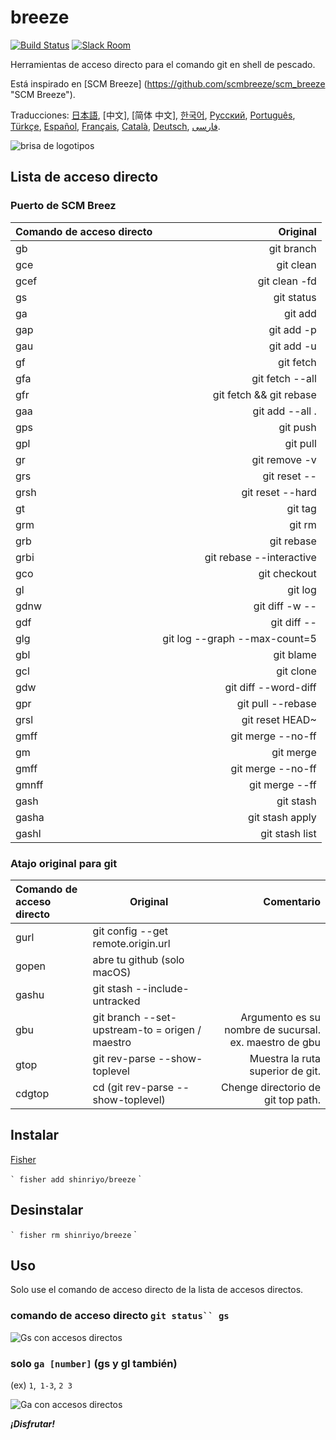 [日本語]: README.jp.md
[繁體中文]: README.zh-tw.md
[简体中文]: README.zh-cn.md
[한국어]: README.ko.md
[Русский]: README.ru.md
[Português]: README.pt.md
[Türkçe]: README.tr.md
[Español]: README.es.md
[Français]: README.fr.md
[Català]: README.ca.md
[Deutsch]: README.du.md
[فارسی]: README.fa.md

# breeze

[![Build Status][travis-badge]][travis-link]
[![Slack Room][slack-badge]][slack-link]

Herramientas de acceso directo para el comando git en shell de pescado.

Está inspirado en [SCM Breeze] (https://github.com/scmbreeze/scm_breeze "SCM Breeze").

Traducciones: [日本語], [中文], [简体 中文], [한국어], [Русский], [Português], [Türkçe], [Español], [Français], [Català], [Deutsch], [ فارسی].

<div class = "centrado">
<img src = "http://i.imgur.com/MEKxPSD.png" alt = "brisa de logotipos" />
</ div>

## Lista de acceso directo

### Puerto de SCM Breez

| Comando de acceso directo | Original |
|:-----------|------------:|
| gb | git branch |
| gce | git clean |
| gcef | git clean -fd |
| gs | git status |
| ga | git add |
| gap | git add -p |
| gau | git add -u |
| gf | git fetch |
| gfa | git fetch --all |
| gfr | git fetch && git rebase |
| gaa | git add --all . |
| gps | git push |
| gpl | git pull |
| gr | git remove -v |
| grs | git reset -- |
| grsh | git reset --hard |
| gt | git tag |
| grm | git rm |
| grb | git rebase |
| grbi | git rebase --interactive | 
| gco | git checkout |
| gl | git log |
| gdnw | git diff -w -- |
| gdf | git diff -- |
| glg | git log --graph --max-count=5 |
| gbl | git blame |
| gcl | git clone |
| gdw | git diff --word-diff |
| gpr | git pull --rebase |
| grsl | git reset HEAD~ |
| gmff | git merge --no-ff |
| gm | git merge |
| gmff | git merge --no-ff |
| gmnff | git merge --ff |
| gash | git stash |
| gasha | git stash apply |
| gashl | git stash list |

### Atajo original para git

| Comando de acceso directo | Original | Comentario |
|:-----------|------------|------------:|
| gurl | git config --get remote.origin.url | |
| gopen | abre tu github (solo macOS) | |
| gashu | git stash --include-untracked | |
| gbu | git branch --set-upstream-to = origen / <rama> maestro | Argumento es su nombre de sucursal. ex. maestro de gbu |
| gtop | git rev-parse --show-toplevel | Muestra la ruta superior de git. |
| cdgtop | cd (git rev-parse --show-toplevel) | Chenge directorio de git top path. |

## Instalar

[Fisher](https://github.com/jorgebucaran/fisher)

`` `
fisher add shinriyo/breeze
`` `

## Desinstalar

`` `
fisher rm shinriyo/breeze
`` `

## Uso

Solo use el comando de acceso directo de la lista de accesos directos.

### comando de acceso directo `git status`` gs`

<div class = "centrado">
<img src = "http://i.imgur.com/F3NHal3.png" alt = "Gs con accesos directos" />
</ div>

### solo `ga [number]` (gs y gl también)

(ex) `1`,` 1-3`, `2 3`

<div class = "centrado">
<img src = "http://i.imgur.com/RpspQI2.png" alt = "Ga con accesos directos" />
</ div>

[travis-link]: https://travis-ci.org/shinriyo/breeze
[travis-badge]: https://img.shields.io/travis/shinriyo/breeze.svg
[slack-link]: https://fisherman-wharf.herokuapp.com
[slack-badge]: https://fisherman-wharf.herokuapp.com/badge.svg
[pescador]: https://github.com/fisherman/fisherman

***¡Disfrutar!***
